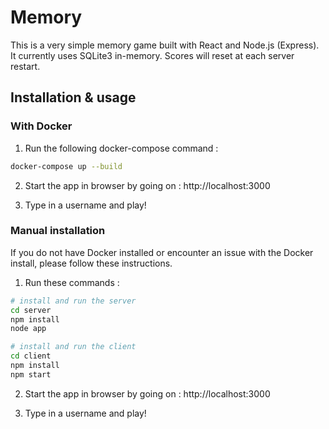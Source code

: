 # Memory

This is a very simple memory game built with React and Node.js (Express).
It currently uses SQLite3 in-memory. Scores will reset at each server restart.

## Installation & usage

### With Docker

1. Run the following docker-compose command :

```bash
docker-compose up --build
```

2. Start the app in browser by going on : http://localhost:3000

3. Type in a username and play!

### Manual installation

If you do not have Docker installed or encounter an issue with the Docker install, please follow these instructions.

1. Run these commands :

```bash
# install and run the server
cd server
npm install
node app

# install and run the client
cd client
npm install
npm start
```

2. Start the app in browser by going on : http://localhost:3000

3. Type in a username and play!
